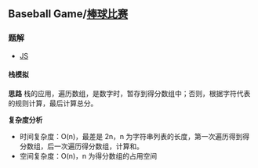 ## Baseball Game/[棒球比赛](https://leetcode-cn.com/problems/baseball-game/)

### 题解
+ [JS](../../codes/js/problems/768/682-e-baseball-game.js)

#### 栈模拟
**思路**
栈的应用，遍历数组，是数字时，暂存到得分数组中；否则，根据字符代表的规则计算，最后计算总分。    

**复杂度分析**
+ 时间复杂度：O(n)，最差是 2n，n 为字符串列表的长度，第一次遍历得到得分数组，后一次遍历得分数组，计算和。  
+ 空间复杂度：O(n)，n 为得分数组的占用空间